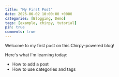```yaml
---
title: "My First Post"
date: 2025-06-02 10:00:00 +0000
categories: [Blogging, Demo]
tags: [example, chirpy, tutorial]
pin: true
comments: true
---
```


Welcome to my first post on this Chirpy-powered blog!

Here's what I'm learning today:
- How to add a post
- How to use categories and tags
